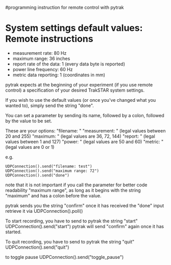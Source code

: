 #programming instruction for remote control with pytrak

System settings default values:
Remote instructions
===================

* measurement rate: 80 Hz
* maximum range: 36 inches
* report rate of the data: 1 (every data byte is reported)
* power line frequency: 60 Hz
* metric data reporting: 1 (coordinates in mm)

pytrak expects at the beginning of your experiment (if you use remote control) 
a specification of your desired TrakSTAR system settings.

If you wish to use the default values (or once you've changed what you wanted to), 
simply send the string "done".

You can set a parameter by sending its name, followed by a colon, 
followed by the value to be set.

These are your options:
"filename: <str>"
"measurement: <int>" (legal values between 20 and 255)
"maximum: <int>" (legal values are 36, 72, 144)
"report: <int>" (legal values between 1 and 127)
"power: <int>" (legal values are 50 and 60)
"metric: <int>" (legal values are 0 or 1)

e.g.
```
UDPConnection().send("filename: test")
UDPConnection().send("maximum range: 72")
UDPConnection().send("done")
```

note that it is not important if you call the parameter for better code readability "maximum range",
as long as it begins with the string "maximum" and has a colon before the value.

pytrak sends you the string "confirm" once it has received the "done" input
retrieve it via UDPConnection().poll()

To start recording, you have to send to pytrak the string "start" 
UDPConnection().send("start")
pytrak will send "confirm" again once it has started.

To quit recording, you have to send to pytrak the string "quit"
UDPConnection().send("quit")

to toggle pause 
UDPConnection().send("toggle_pause")
